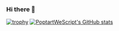 ### Hi there 👋
[![trophy](https://github-profile-trophy.vercel.app/?username=PoptartWeScript)](https://github.com/ryo-ma/github-profile-trophy)
[![PoptartWeScript's GitHub stats](https://github-readme-stats.vercel.app/api?username=PoptartWeScript&show_icons=true&theme=tokyonight)](https://github.com/anuraghazra/github-readme-stats)
<!--
**PoptartWeScript/PoptartWeScript** is a ✨ _special_ ✨ repository because its `README.md` (this file) appears on your GitHub profile.
[![PoptartWeScript's GitHub stats](https://github-readme-stats.vercel.app/api?username=PoptartWeScript)](https://github.com/PoptartWeScript/github-readme-stats)
Here are some ideas to get you started:

- 🔭 I’m currently working on ...
- 🌱 I’m currently learning ...
- 👯 I’m looking to collaborate on ...
- 🤔 I’m looking for help with ...
- 💬 Ask me about ...
- 📫 How to reach me: ...
- 😄 Pronouns: ...
- ⚡ Fun fact: ...
-->

